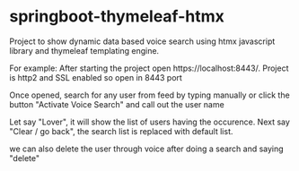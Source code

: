 # springboot-thymeleaf-htmx
Project to show dynamic data based voice search using htmx javascript library and thymeleaf templating engine.

For example:
After starting the project open https://localhost:8443/. 
Project is http2 and SSL enabled so open in 8443 port

Once opened, search for any user from feed by typing manually or
click the button "Activate Voice Search" and call out the user name

Let say "Lover", it will show the list of users having the occurence.
Next say "Clear / go back", the search list is replaced with default list.

we can also delete the user through voice after doing a search and saying "delete"

  
